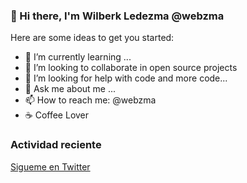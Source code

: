 ### 👋 Hi there, I'm Wilberk Ledezma @webzma 

Here are some ideas to get you started:

- 🌱 I’m currently learning ...
- 👯 I’m looking to collaborate in open source projects
- 🤔 I’m looking for help with code and more code... 
- 💬 Ask me about me ...
- 📫 How to reach me: @webzma
- ☕ Coffee Lover

### Actividad reciente

  [Sigueme en Twitter ](http://www.twitter.com/webzmaDEV)

